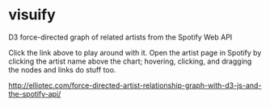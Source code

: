 # visuify
D3 force-directed graph of related artists from the Spotify Web API

Click the link above to play around with it. 
Open the artist page in Spotify by clicking the artist name above the chart; hovering, clicking, and dragging the nodes and links do stuff too.

http://elliotec.com/force-directed-artist-relationship-graph-with-d3-js-and-the-spotify-api/
